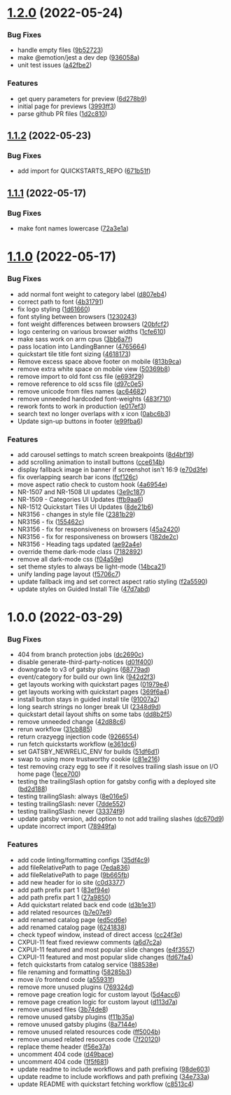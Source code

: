 # [1.2.0](https://github.com/newrelic/instant-observability-website/compare/v1.1.2...v1.2.0) (2022-05-24)


### Bug Fixes

* handle empty files ([9b52723](https://github.com/newrelic/instant-observability-website/commit/9b52723fe5094cb714e4806704bdf998737d5840))
* make @emotion/jest a dev dep ([936058a](https://github.com/newrelic/instant-observability-website/commit/936058a8af94c71ec40e049cc2822050d597b67d))
* unit test issues ([a42fbe2](https://github.com/newrelic/instant-observability-website/commit/a42fbe2fbad9501ed28dd96ba23cab1daabb48c3))


### Features

* get query parameters for preview ([6d278b9](https://github.com/newrelic/instant-observability-website/commit/6d278b9f71bf34c7a3a209525ac56048117de7b4))
* initial page for previews ([3993ff3](https://github.com/newrelic/instant-observability-website/commit/3993ff349d5d6deb9fe214748a6d2a35797543b2))
* parse github PR files ([1d2c810](https://github.com/newrelic/instant-observability-website/commit/1d2c8106abbab0c69c9c517a2b84220869a65702))

## [1.1.2](https://github.com/newrelic/instant-observability-website/compare/v1.1.1...v1.1.2) (2022-05-23)


### Bug Fixes

* add import for QUICKSTARTS_REPO ([671b51f](https://github.com/newrelic/instant-observability-website/commit/671b51f2ff68a96a26599a0e3d513229d3c5abce))

## [1.1.1](https://github.com/newrelic/instant-observability-website/compare/v1.1.0...v1.1.1) (2022-05-17)


### Bug Fixes

* make font names lowercase ([72a3e1a](https://github.com/newrelic/instant-observability-website/commit/72a3e1ab8b03becf65f78731e7916fb928935f10))

# [1.1.0](https://github.com/newrelic/instant-observability-website/compare/v1.0.0...v1.1.0) (2022-05-17)


### Bug Fixes

* add normal font weight to category label ([d807eb4](https://github.com/newrelic/instant-observability-website/commit/d807eb44d4de800fec8370fc742d4bdc69c1c414))
* correct path to font ([4b31791](https://github.com/newrelic/instant-observability-website/commit/4b3179190ed79d816fc4b687484583b351e2e7bb))
* fix logo styling ([1d61660](https://github.com/newrelic/instant-observability-website/commit/1d61660bc1c0f75b077c9400e2fa27cd68434b2e))
* font styling between browsers ([1230243](https://github.com/newrelic/instant-observability-website/commit/123024337c6eb21a9fab4972f7a4c7bcb66b4576))
* font weight differences between browsers ([20bfcf2](https://github.com/newrelic/instant-observability-website/commit/20bfcf2e6ea144b5c4bbc1a1a2a94bef9d7809bc))
* logo centering on various browser widths ([1cfe610](https://github.com/newrelic/instant-observability-website/commit/1cfe610ce2307cde26830c2808ea6571175ac9ac))
* make sass work on arm cpus ([3bb6a7f](https://github.com/newrelic/instant-observability-website/commit/3bb6a7fcc5d97390a41a42a43cf392ecb5e952ef))
* pass location into LandingBanner ([4765664](https://github.com/newrelic/instant-observability-website/commit/4765664089f7a935f62c8ae53eac4bc4ce88002f))
* quickstart tile title font sizing ([4618173](https://github.com/newrelic/instant-observability-website/commit/46181738b710d451049f08abd7ce481e878e209f))
* Remove excess space above footer on mobile ([813b9ca](https://github.com/newrelic/instant-observability-website/commit/813b9ca079a43d08b1e8961850e10e926f9ae67d))
* remove extra white space on mobile view ([50369b8](https://github.com/newrelic/instant-observability-website/commit/50369b87863379d26ae01b801d9119be3726989d))
* remove import to old font css file ([e693f29](https://github.com/newrelic/instant-observability-website/commit/e693f2993d20bb6caad54eec314de692a675da0f))
* remove reference to old scss file ([d97c0e5](https://github.com/newrelic/instant-observability-website/commit/d97c0e5a22a71f08e15e956916f33f39039503d7))
* remove unicode from files names ([ac64682](https://github.com/newrelic/instant-observability-website/commit/ac64682c56de5709addc2a672c656a3f5efe4948))
* remove unneeded hardcoded font-weights ([483f710](https://github.com/newrelic/instant-observability-website/commit/483f710a7214000921f6fa36dd8b720975d40bf1))
* rework fonts to work in production ([e017ef3](https://github.com/newrelic/instant-observability-website/commit/e017ef3cfd9a1b033ca9a0f25a1b8dafd5d0b47d))
* search text no longer overlaps with x icon ([0abc6b3](https://github.com/newrelic/instant-observability-website/commit/0abc6b316a822ca95fff277061b862d4feb6c644))
* Update sign-up buttons in footer ([e99fba6](https://github.com/newrelic/instant-observability-website/commit/e99fba654ecc18c7cab6a270f1db41a1baef275d))


### Features

* add carousel settings to match screen breakpoints ([8d4bf19](https://github.com/newrelic/instant-observability-website/commit/8d4bf1969981de6c9b4ac14cad11b7548be48b7f))
* add scrolling animation to install buttons ([cce614b](https://github.com/newrelic/instant-observability-website/commit/cce614bb06c14c1a0de3f125576dae1faa5f4d64))
* display fallback image in banner if screenshot isn't 16:9 ([e70d3fe](https://github.com/newrelic/instant-observability-website/commit/e70d3feb3be5f5e6afacb7d6cbf3bb81b1624aa2))
* fix overlapping search bar icons ([fcf126c](https://github.com/newrelic/instant-observability-website/commit/fcf126c0cb8d445c4eb820a39d73678872aeeb04))
* move aspect ratio check to custom hook ([4a6954e](https://github.com/newrelic/instant-observability-website/commit/4a6954e137683116f91427412038ab1379e2ef43))
* NR-1507 and NR-1508 UI updates ([3e9c187](https://github.com/newrelic/instant-observability-website/commit/3e9c1870650a273255f7a909e190d88bb903c828))
* NR-1509 - Categories UI Updates ([ffb9aa6](https://github.com/newrelic/instant-observability-website/commit/ffb9aa67aa5e9b69362faa6461e49cc3217d9c29))
* NR-1512 Quickstart Tiles UI Updates ([8de21b6](https://github.com/newrelic/instant-observability-website/commit/8de21b6f1a11b96ecb88e6728fc6f10f00cea114))
* NR3156 - changes in style file ([2381b29](https://github.com/newrelic/instant-observability-website/commit/2381b295dde56214961da52bcbe52adcb71458ed))
* NR3156 - fix ([155462c](https://github.com/newrelic/instant-observability-website/commit/155462c3a5e56d799aabb9461d3b9949d1bdb62c))
* NR3156 - fix for responsiveness on browsers ([45a2420](https://github.com/newrelic/instant-observability-website/commit/45a242051546db00992873f18d370af56a377337))
* NR3156 - fix for responsiveness on browsers ([182de2c](https://github.com/newrelic/instant-observability-website/commit/182de2c29329312d42225c7f2bf1cab1a4b8862c))
* NR3156 - Heading tags updated ([ae92a4e](https://github.com/newrelic/instant-observability-website/commit/ae92a4e0b2b64a8ab7b1ce3bb56b59cf2ac5e57e))
* override theme dark-mode class ([7182892](https://github.com/newrelic/instant-observability-website/commit/7182892139d538ccf897725a03e4b25b64984ad0))
* remove all dark-mode css ([f04a59e](https://github.com/newrelic/instant-observability-website/commit/f04a59e67c08d4c439535d6b47cbe0e7d215845f))
* set theme styles to always be light-mode ([14bca21](https://github.com/newrelic/instant-observability-website/commit/14bca219d06eaca8433fc1e4ad3b338fe466e6a1))
* unify landing page layout ([f5706c7](https://github.com/newrelic/instant-observability-website/commit/f5706c7b2044c198406aeaff6bbdc7ddf3dc02c4))
* update fallback img and set correct aspect ratio styling ([f2a5590](https://github.com/newrelic/instant-observability-website/commit/f2a5590bb7468fa3f3a6d0722ef697f3f17638f7))
* update styles on Guided Install Tile ([47d7abd](https://github.com/newrelic/instant-observability-website/commit/47d7abd63ba72d8e9f75e034df927a7aadf4d5c2))

# 1.0.0 (2022-03-29)


### Bug Fixes

* 404 from branch protection jobs ([dc2690c](https://github.com/newrelic/instant-observability-website/commit/dc2690c6b686c2e6e63d44599b0f641bc825a35e))
* disable generate-third-party-notices ([d01f400](https://github.com/newrelic/instant-observability-website/commit/d01f4001de8fe1fbb648c8d7dd2506ee3ccc036f))
* downgrade to v3 of gatsby plugins ([68779ad](https://github.com/newrelic/instant-observability-website/commit/68779ad9b6719a1a2607036c6b7bab80473d6361))
* event/category for build our own link ([942d2f3](https://github.com/newrelic/instant-observability-website/commit/942d2f358cb6214824a6af1b50a69c08e1062aee))
* get layouts working with quickstart pages ([01979e4](https://github.com/newrelic/instant-observability-website/commit/01979e44348099c4586c3a34a14c935cc680e950))
* get layouts working with quickstart pages ([369f6a4](https://github.com/newrelic/instant-observability-website/commit/369f6a416e371951cdcafb892244405170a19881))
* install button stays in guided install tile ([91007a2](https://github.com/newrelic/instant-observability-website/commit/91007a2af981a74c94d75f13089ce0cbd43e1b92))
* long search strings no longer break UI ([2348d9d](https://github.com/newrelic/instant-observability-website/commit/2348d9da7408fb9bf22441ca89c35d3cbeaff24f))
* quickstart detail layout shifts on some tabs ([dd8b2f5](https://github.com/newrelic/instant-observability-website/commit/dd8b2f5e3cc3722bceb28461cf4ec25f73db9c28))
* remove unneeded change ([42d88c6](https://github.com/newrelic/instant-observability-website/commit/42d88c6790461a6888a8a1f05afb420bd0802e7c))
* rerun workflow ([31cb885](https://github.com/newrelic/instant-observability-website/commit/31cb8857b89a483331fbae7383564e1987a926f7))
* return crazyegg injection code ([9266554](https://github.com/newrelic/instant-observability-website/commit/9266554f5a21504d994c8d15fa83d5432c61e412))
* run fetch quickstarts workflow ([e361dc6](https://github.com/newrelic/instant-observability-website/commit/e361dc6702ea20a9dc2fd5609a8e34b237274b38))
* set GATSBY_NEWRELIC_ENV for builds ([51df6d1](https://github.com/newrelic/instant-observability-website/commit/51df6d1fa9e74b889822165760d876dc2be941a0))
* swap to using more trustworthy cookie ([c81e216](https://github.com/newrelic/instant-observability-website/commit/c81e21650bfeddb267015036e7f04badb6bd6e4c))
* test removing crazy egg to see if it resolves trailing slash issue on I/O home page ([1ece700](https://github.com/newrelic/instant-observability-website/commit/1ece700339cabfb17f1fc3a5d05db3173277c6ee))
* testing the trailingSlash option for gatsby config with a deployed site ([bd2d188](https://github.com/newrelic/instant-observability-website/commit/bd2d18847d2f6ffc2f0b3461310cca48cbbcfe25))
* testing trailingSlash: always ([8e016e5](https://github.com/newrelic/instant-observability-website/commit/8e016e5f2f80dd56ac609ff2120960fc5bd00afc))
* testing trailingSlash: never ([7dde552](https://github.com/newrelic/instant-observability-website/commit/7dde552b2c056f8fd832ccc5644f9c0c7f60c207))
* testing trailingSlash: never ([33374f9](https://github.com/newrelic/instant-observability-website/commit/33374f9e8c90cc2f0df808a4c20054bba94cad72))
* update gatsby version, add option to not add trailing slashes ([dc670d9](https://github.com/newrelic/instant-observability-website/commit/dc670d91932320b47c4a191e45cc5e8f456577d5))
* update incorrect import ([78949fa](https://github.com/newrelic/instant-observability-website/commit/78949fa90503c6a63e15799d1002e5bfea9a140b))


### Features

* add code linting/formatting configs ([35df4c9](https://github.com/newrelic/instant-observability-website/commit/35df4c94abed35761c390f353140988c47c7e5f8))
* add fileRelativePath to page ([7eda836](https://github.com/newrelic/instant-observability-website/commit/7eda8369e68b17452faadeac386f8ca1043e7af9))
* add fileRelativePath to page ([9b665fb](https://github.com/newrelic/instant-observability-website/commit/9b665fb35a1b322bd48bccbf8b1c30985ce03a95))
* add new header for io site ([c0d3377](https://github.com/newrelic/instant-observability-website/commit/c0d33778a36ecec053465edfde96fff8b467bab7))
* add path prefix part 1 ([83ef94e](https://github.com/newrelic/instant-observability-website/commit/83ef94ef7e7f30efcd7f9bbe9bf1c840196d774e))
* add path prefix part 1 ([27a9850](https://github.com/newrelic/instant-observability-website/commit/27a98504652d69233072fa736f05c280589c67c8))
* Add quickstart related back end code ([d3b1e31](https://github.com/newrelic/instant-observability-website/commit/d3b1e31903bb88cad70fb6c6794ccdf5a235bf71))
* add related resources ([b7e07e9](https://github.com/newrelic/instant-observability-website/commit/b7e07e926af7428e811b2bc1c7d7b5ab82c068d7))
* add renamed catalog page ([ed5cd6e](https://github.com/newrelic/instant-observability-website/commit/ed5cd6e185527913234f20acbcb6612384bbc12a))
* add renamed catalog page ([6241838](https://github.com/newrelic/instant-observability-website/commit/62418389876b74133c95074843bf137e8fffa3a2))
* check typeof window, instead of direct access ([cc24f3e](https://github.com/newrelic/instant-observability-website/commit/cc24f3ee39ba7595de304fb8f03757957a6f1548))
* CXPUI-11 feat fixed revieww comments ([a6d7c2a](https://github.com/newrelic/instant-observability-website/commit/a6d7c2a99b2d24049329c615b7a624f642db661c))
* CXPUI-11 featured and most popular slide changes ([e4f3557](https://github.com/newrelic/instant-observability-website/commit/e4f3557b941928058b86a4a917f4a5a8182f3d11))
* CXPUI-11 featured and most popular slide changes ([fd67fa4](https://github.com/newrelic/instant-observability-website/commit/fd67fa4c3ec899aaf6b04a1422e9f04d96f87f13))
* fetch quickstarts from catalog service ([188538e](https://github.com/newrelic/instant-observability-website/commit/188538eb5f8e968019e04d901c09c2fb4de8727c))
* file renaming and formatting ([58285b3](https://github.com/newrelic/instant-observability-website/commit/58285b33c289e2bd9e78c03b5427ea077e68f6ba))
* move i/o frontend code ([a55931f](https://github.com/newrelic/instant-observability-website/commit/a55931f68226be31fe4be6bd752718b6bcdb1815))
* remove more unused plugins ([769324d](https://github.com/newrelic/instant-observability-website/commit/769324d82fd1c3517b2820ee96e2ce283cc54b27))
* remove page creation logic for custom layout ([5d4acc6](https://github.com/newrelic/instant-observability-website/commit/5d4acc6069571e2bfd5602f27d5d90769663d2a5))
* remove page creation logic for custom layout ([d113d7a](https://github.com/newrelic/instant-observability-website/commit/d113d7a6ab92296bcd21537f9cbf8a03d05df06e))
* remove unused files ([3b74de8](https://github.com/newrelic/instant-observability-website/commit/3b74de89a5c3791f10bf9c4f89b91bb57d2c5ded))
* remove unused gatsby plugins ([f11b35a](https://github.com/newrelic/instant-observability-website/commit/f11b35ab1bffb292c9e5ec623de89dc7bcb653fc))
* remove unused gatsby plugins ([8a7144e](https://github.com/newrelic/instant-observability-website/commit/8a7144e5ce56cd7efb9b06d33b378bca1087348d))
* remove unused related resources code ([ff5004b](https://github.com/newrelic/instant-observability-website/commit/ff5004bfac8ca011c675f601ecf09947b5239654))
* remove unused related resources code ([7f20120](https://github.com/newrelic/instant-observability-website/commit/7f20120632bfcd05d0b0dcb680db1b401dab790f))
* replace theme header ([f56e37a](https://github.com/newrelic/instant-observability-website/commit/f56e37abc96c71aa9384291d79e54353ca96da16))
* uncomment 404 code ([d49bace](https://github.com/newrelic/instant-observability-website/commit/d49bacee6a7eb8b4ca79d645343e4b14e980de61))
* uncomment 404 code ([1f5f681](https://github.com/newrelic/instant-observability-website/commit/1f5f68158d90210440ba4c9d0647cdde5774374f))
* update readme to include workflows and path prefixing ([98de603](https://github.com/newrelic/instant-observability-website/commit/98de603012c91d2f8d502d34cb9f3b7f37690afd))
* update readme to include workflows and path prefixing ([34e733a](https://github.com/newrelic/instant-observability-website/commit/34e733a5615b8155d0d999164c6d97b9dd74cafd))
* update README with quickstart fetching workflow ([c8513c4](https://github.com/newrelic/instant-observability-website/commit/c8513c42cc24ffe9c013733b1c4ccb5d8428fdfd))

